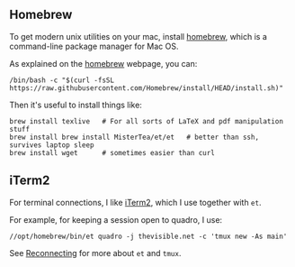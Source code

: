 ## Homebrew

To get modern unix utilities on your mac, install [homebrew](https://brew.sh/), which is a command-line package manager for Mac OS.

As explained on the [homebrew](https://brew.sh/) webpage, you can:

```
/bin/bash -c "$(curl -fsSL https://raw.githubusercontent.com/Homebrew/install/HEAD/install.sh)"
```

Then it's useful to install things like:

```
brew install texlive   # For all sorts of LaTeX and pdf manipulation stuff
brew install brew install MisterTea/et/et   # better than ssh, survives laptop sleep
brew install wget      # sometimes easier than curl
```

## iTerm2

For terminal connections, I like [iTerm2](https://iterm2.com/), which I use together with `et`.

For example, for keeping a session open to quadro, I use:

```
//opt/homebrew/bin/et quadro -j thevisible.net -c 'tmux new -As main'
```

See [Reconnecting](Reconnecting-Automatically) for more about `et` and `tmux`.
